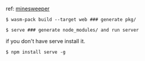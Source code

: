 ref: [minesweeper](https://github.com/yishn/lets-code/tree/main/minesweeper)

```
$ wasm-pack build --target web ### generate pkg/
```

```
$ serve ### generate node_modules/ and run server
```

if you don't have serve install it.
```
$ npm install serve -g
```
